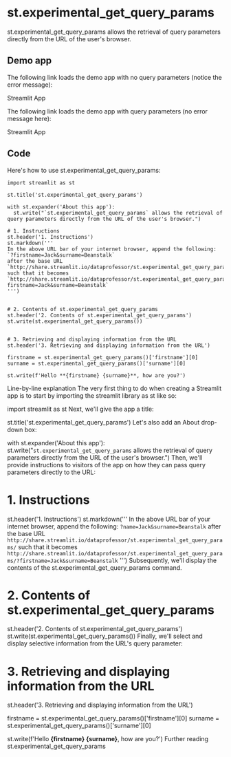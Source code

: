# st.experimental_get_query_params

st.experimental_get_query_params allows the retrieval of query parameters directly from the URL of the user's browser.

## Demo app

The following link loads the demo app with no query parameters (notice the error message):

Streamlit App

The following link loads the demo app with query parameters (no error message here):

Streamlit App

## Code

Here's how to use st.experimental_get_query_params:

```
import streamlit as st

st.title('st.experimental_get_query_params')

with st.expander('About this app'):
  st.write("`st.experimental_get_query_params` allows the retrieval of query parameters directly from the URL of the user's browser.")

# 1. Instructions
st.header('1. Instructions')
st.markdown('''
In the above URL bar of your internet browser, append the following:
`?firstname=Jack&surname=Beanstalk`
after the base URL `http://share.streamlit.io/dataprofessor/st.experimental_get_query_params/`
such that it becomes 
`http://share.streamlit.io/dataprofessor/st.experimental_get_query_params/?firstname=Jack&surname=Beanstalk`
''')


# 2. Contents of st.experimental_get_query_params
st.header('2. Contents of st.experimental_get_query_params')
st.write(st.experimental_get_query_params())


# 3. Retrieving and displaying information from the URL
st.header('3. Retrieving and displaying information from the URL')

firstname = st.experimental_get_query_params()['firstname'][0]
surname = st.experimental_get_query_params()['surname'][0]

st.write(f'Hello **{firstname} {surname}**, how are you?')
```
Line-by-line explanation
The very first thing to do when creating a Streamlit app is to start by importing the streamlit library as st like so:


import streamlit as st
Next, we'll give the app a title:


st.title('st.experimental_get_query_params')
Let's also add an About drop-down box:


with st.expander('About this app'):
  st.write("`st.experimental_get_query_params` allows the retrieval of query parameters directly from the URL of the user's browser.")
Then, we'll provide instructions to visitors of the app on how they can pass query parameters directly to the URL:


# 1. Instructions
st.header('1. Instructions')
st.markdown('''
In the above URL bar of your internet browser, append the following:
`?name=Jack&surname=Beanstalk`
after the base URL `http://share.streamlit.io/dataprofessor/st.experimental_get_query_params/`
such that it becomes 
`http://share.streamlit.io/dataprofessor/st.experimental_get_query_params/?firstname=Jack&surname=Beanstalk`
''')
Subsequently, we'll display the contents of the st.experimental_get_query_params command.


# 2. Contents of st.experimental_get_query_params
st.header('2. Contents of st.experimental_get_query_params')
st.write(st.experimental_get_query_params())
Finally, we'll select and display selective information from the URL's query parameter:


# 3. Retrieving and displaying information from the URL
st.header('3. Retrieving and displaying information from the URL')

firstname = st.experimental_get_query_params()['firstname'][0]
surname = st.experimental_get_query_params()['surname'][0]

st.write(f'Hello **{firstname} {surname}**, how are you?')
Further reading
st.experimental_get_query_params